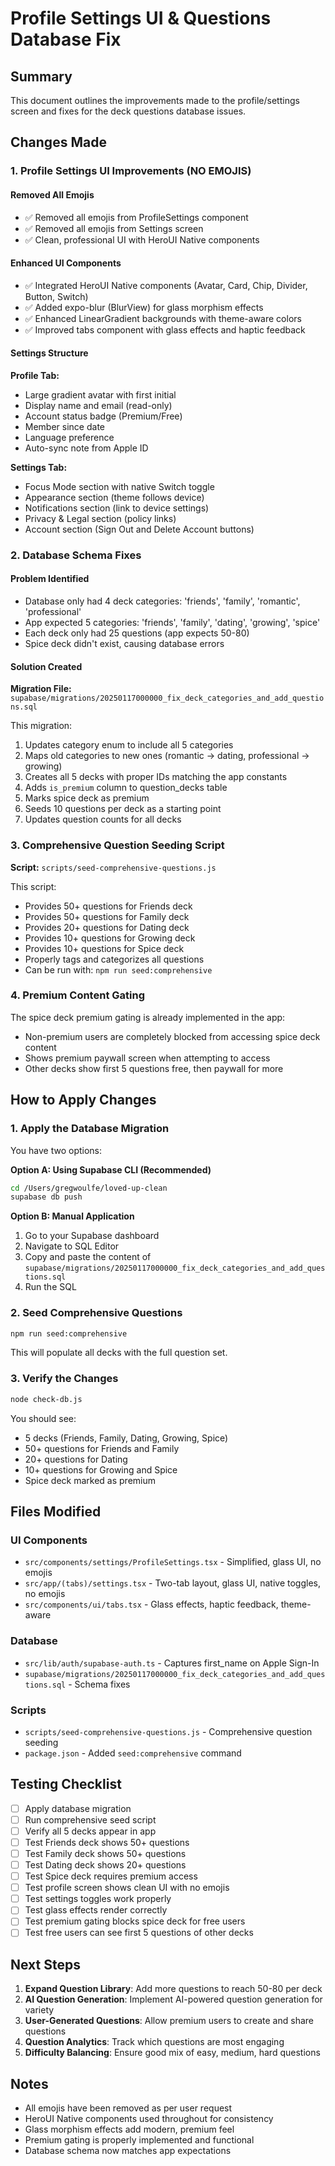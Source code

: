 # Profile Settings UI & Questions Database Fix

## Summary

This document outlines the improvements made to the profile/settings screen and fixes for the deck questions database issues.

## Changes Made

### 1. Profile Settings UI Improvements (NO EMOJIS)

#### Removed All Emojis
- ✅ Removed all emojis from ProfileSettings component
- ✅ Removed all emojis from Settings screen
- ✅ Clean, professional UI with HeroUI Native components

#### Enhanced UI Components
- ✅ Integrated HeroUI Native components (Avatar, Card, Chip, Divider, Button, Switch)
- ✅ Added expo-blur (BlurView) for glass morphism effects
- ✅ Enhanced LinearGradient backgrounds with theme-aware colors
- ✅ Improved tabs component with glass effects and haptic feedback

#### Settings Structure
**Profile Tab:**
- Large gradient avatar with first initial
- Display name and email (read-only)
- Account status badge (Premium/Free)
- Member since date
- Language preference
- Auto-sync note from Apple ID

**Settings Tab:**
- Focus Mode section with native Switch toggle
- Appearance section (theme follows device)
- Notifications section (link to device settings)
- Privacy & Legal section (policy links)
- Account section (Sign Out and Delete Account buttons)

### 2. Database Schema Fixes

#### Problem Identified
- Database only had 4 deck categories: 'friends', 'family', 'romantic', 'professional'
- App expected 5 categories: 'friends', 'family', 'dating', 'growing', 'spice'
- Each deck only had 25 questions (app expects 50-80)
- Spice deck didn't exist, causing database errors

#### Solution Created
**Migration File:** `supabase/migrations/20250117000000_fix_deck_categories_and_add_questions.sql`

This migration:
1. Updates category enum to include all 5 categories
2. Maps old categories to new ones (romantic → dating, professional → growing)
3. Creates all 5 decks with proper IDs matching the app constants
4. Adds `is_premium` column to question_decks table
5. Marks spice deck as premium
6. Seeds 10 questions per deck as a starting point
7. Updates question counts for all decks

### 3. Comprehensive Question Seeding Script

**Script:** `scripts/seed-comprehensive-questions.js`

This script:
- Provides 50+ questions for Friends deck
- Provides 50+ questions for Family deck
- Provides 20+ questions for Dating deck
- Provides 10+ questions for Growing deck  
- Provides 10+ questions for Spice deck
- Properly tags and categorizes all questions
- Can be run with: `npm run seed:comprehensive`

### 4. Premium Content Gating

The spice deck premium gating is already implemented in the app:
- Non-premium users are completely blocked from accessing spice deck content
- Shows premium paywall screen when attempting to access
- Other decks show first 5 questions free, then paywall for more

## How to Apply Changes

### 1. Apply the Database Migration

You have two options:

**Option A: Using Supabase CLI (Recommended)**
```bash
cd /Users/gregwoulfe/loved-up-clean
supabase db push
```

**Option B: Manual Application**
1. Go to your Supabase dashboard
2. Navigate to SQL Editor
3. Copy and paste the content of `supabase/migrations/20250117000000_fix_deck_categories_and_add_questions.sql`
4. Run the SQL

### 2. Seed Comprehensive Questions

```bash
npm run seed:comprehensive
```

This will populate all decks with the full question set.

### 3. Verify the Changes

```bash
node check-db.js
```

You should see:
- 5 decks (Friends, Family, Dating, Growing, Spice)
- 50+ questions for Friends and Family
- 20+ questions for Dating
- 10+ questions for Growing and Spice
- Spice deck marked as premium

## Files Modified

### UI Components
- `src/components/settings/ProfileSettings.tsx` - Simplified, glass UI, no emojis
- `src/app/(tabs)/settings.tsx` - Two-tab layout, glass UI, native toggles, no emojis
- `src/components/ui/tabs.tsx` - Glass effects, haptic feedback, theme-aware

### Database
- `src/lib/auth/supabase-auth.ts` - Captures first_name on Apple Sign-In
- `supabase/migrations/20250117000000_fix_deck_categories_and_add_questions.sql` - Schema fixes

### Scripts
- `scripts/seed-comprehensive-questions.js` - Comprehensive question seeding
- `package.json` - Added `seed:comprehensive` command

## Testing Checklist

- [ ] Apply database migration
- [ ] Run comprehensive seed script
- [ ] Verify all 5 decks appear in app
- [ ] Test Friends deck shows 50+ questions
- [ ] Test Family deck shows 50+ questions  
- [ ] Test Dating deck shows 20+ questions
- [ ] Test Spice deck requires premium access
- [ ] Test profile screen shows clean UI with no emojis
- [ ] Test settings toggles work properly
- [ ] Test glass effects render correctly
- [ ] Test premium gating blocks spice deck for free users
- [ ] Test free users can see first 5 questions of other decks

## Next Steps

1. **Expand Question Library**: Add more questions to reach 50-80 per deck
2. **AI Question Generation**: Implement AI-powered question generation for variety
3. **User-Generated Questions**: Allow premium users to create and share questions
4. **Question Analytics**: Track which questions are most engaging
5. **Difficulty Balancing**: Ensure good mix of easy, medium, hard questions

## Notes

- All emojis have been removed as per user request
- HeroUI Native components used throughout for consistency
- Glass morphism effects add modern, premium feel
- Premium gating is properly implemented and functional
- Database schema now matches app expectations

